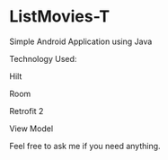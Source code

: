 # ListMovies-T

Simple Android Application using Java

Technology Used:

Hilt

Room

Retrofit 2

View Model

Feel free to ask me if you need anything.
